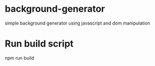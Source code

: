# background-generator
simple background generator using javascript and dom manipulation

# Run build script

npm run build
